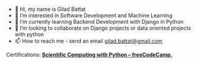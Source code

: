 - 👋 Hi, my name is Gilad Battat
- 👀 I’m interested in Software Development and Machine Learning
- 🌱 I’m currently learning Backend Development with Django in Python
- 💞️ I’m looking to collaborate on Django projects or data oriented projects with python
- 📫 How to reach me - send an email gilad.battat@gmail.com

Certifications:
  <b><a href="https://www.freecodecamp.org/certification/fcccda59c64/scientific-computing-with-python-v7">Scientific Computing with Python – freeCodeCamp.</a></b>

<!---
slash827/slash827 is a ✨ special ✨ repository because its `README.md` (this file) appears on your GitHub profile.
You can click the Preview link to take a look at your changes.
--->
